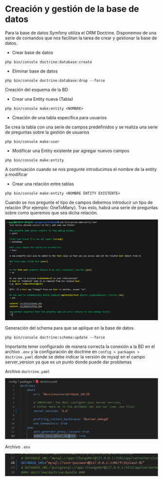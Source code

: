 # Creación y gestión de la base de datos

Para la base de datos Symfony utiliza el ORM Doctrine. Disponemos de una serie de comandos que nos facilitan la tarea de crear y gestionar la base de datos.

* Crear base de datos

```none
php bin/console doctrine:database:create
```


* Eliminar base de datos

```none
php bin/console doctrine:database:drop --force
```


Creación del esquema de la BD


* Crear una Entity nueva (Tabla)

```none
php bin/console make:entity <NOMBRE>
```


* Creación de una tabla especifica para usuarios

Se crea la tabla con una serie de campos predefinidos y se realiza una serie de preguntas sobre la gestión de usuarios

```none
php bin/console make:user
```


* Modificar una Entity existente par agregar nuevos campos

```none
php bin/console make:entity
```

A continuación cuando se nos pregunte introducimos el nombre de la entity a modificar


* Crear una relación entre tablas

```none
php bin/console make:entity <NOMBRE ENTITY EXISTENTE>
```

Cuando se nos pregunte el tipo de campos debemos introducir un tipo de relación (Por ejemplo: OneToMany). Tras esto, habrá una serie de preguntas sobre como queremos que sea dicha relación.


 ![](attachments/4ff2fb26-0506-482c-82b9-ba112840533f.png)


Generación del schema para que se aplique en la base de datos

```none
php bin/console doctrine:schema:update --force
```

Importante tener configurado de manera correcta la conexión a la BD en el archivo `.env` y la configuración de doctrine en `config > packages > doctrine.yaml` donde se debe indicar la versión de mysql en el campo server_version ya que es un punto donde puede dar problemas


Archivo `doctrine.yaml`

 ![](attachments/04a71971-f2e2-449a-8424-c0027975d353.png " =627x248")


Archivo `.env`

 ![](attachments/eafd1bd2-bc86-4847-aa7d-5c9ebc9b5db2.png " =627x92")

